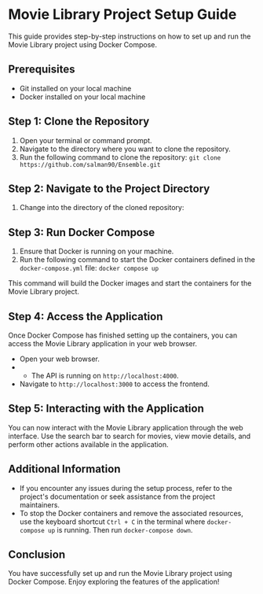# Movie Library Project Setup Guide

This guide provides step-by-step instructions on how to set up and run the Movie Library project using Docker Compose.

## Prerequisites

- Git installed on your local machine
- Docker installed on your local machine

## Step 1: Clone the Repository

1. Open your terminal or command prompt.
2. Navigate to the directory where you want to clone the repository.
3. Run the following command to clone the repository: `git clone https://github.com/salman90/Ensemble.git`

## Step 2: Navigate to the Project Directory

1. Change into the directory of the cloned repository:

## Step 3: Run Docker Compose

1. Ensure that Docker is running on your machine.
2. Run the following command to start the Docker containers defined in the `docker-compose.yml` file: `docker compose up`

This command will build the Docker images and start the containers for the Movie Library project.

## Step 4: Access the Application

Once Docker Compose has finished setting up the containers, you can access the Movie Library application in your web browser.

- Open your web browser.
- - The API is running on `http://localhost:4000`.
- Navigate to `http://localhost:3000` to access the frontend.

## Step 5: Interacting with the Application

You can now interact with the Movie Library application through the web interface. Use the search bar to search for movies, view movie details, and perform other actions available in the application.

## Additional Information

- If you encounter any issues during the setup process, refer to the project's documentation or seek assistance from the project maintainers.
- To stop the Docker containers and remove the associated resources, use the keyboard shortcut `Ctrl + C` in the terminal where `docker-compose up` is running. Then run `docker-compose down`.

## Conclusion

You have successfully set up and run the Movie Library project using Docker Compose. Enjoy exploring the features of the application!
